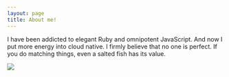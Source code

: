 ```yaml
---
layout: page
title: About me!
---
```


I have been addicted to elegant Ruby and omnipotent JavaScript. And now I put more energy into cloud native. I firmly believe that no one is perfect. If you do matching things, even a salted fish has its value.

![](https://tva1.sinaimg.cn/large/0081Kckwly1gkfg7yu8hzj30u00san78.jpg)
